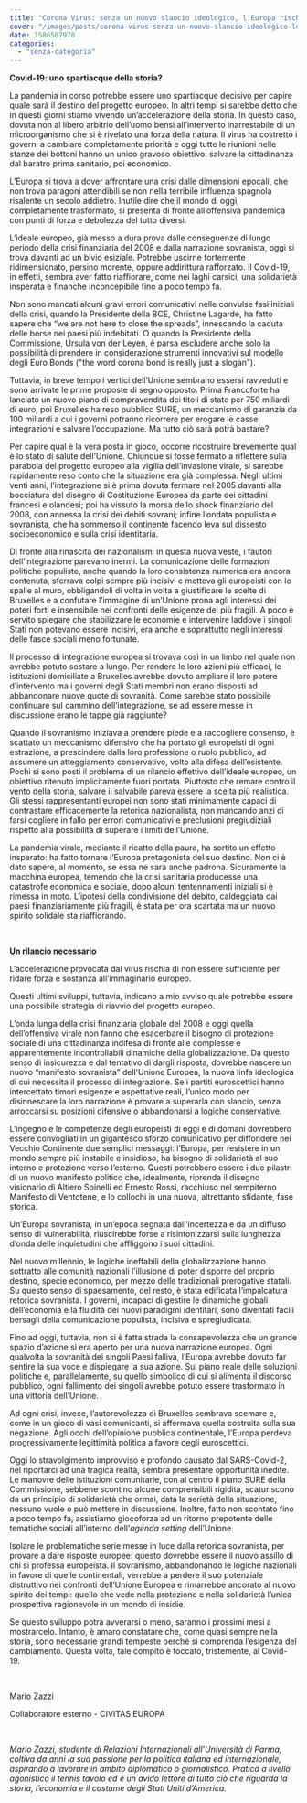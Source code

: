 ```yaml
---
title: "Corona Virus: senza un nuovo slancio ideologico, l’Europa rischia di non farcela"
cover: "/images/posts/corona-virus-senza-un-nuovo-slancio-ideologico-leuropa-rischia-di-non-farcela.jpg"
date: 1586507978
categories: 
  - "senza-categoria"
---
```


**Covid-19: uno spartiacque della storia?**

La pandemia in corso potrebbe essere uno spartiacque decisivo per capire quale sarà il destino del progetto europeo. In altri tempi si sarebbe detto che in questi giorni stiamo vivendo un’accelerazione della storia. In questo caso, dovuta non al libero arbitrio dell’uomo bensì all’intervento inarrestabile di un microorganismo che si è rivelato una forza della natura. Il virus ha costretto i governi a cambiare completamente priorità e oggi tutte le riunioni nelle stanze dei bottoni hanno un unico gravoso obiettivo: salvare la cittadinanza dal baratro prima sanitario, poi economico.

L’Europa si trova a dover affrontare una crisi dalle dimensioni epocali, che non trova paragoni attendibili se non nella terribile influenza spagnola risalente un secolo addietro. Inutile dire che il mondo di oggi, completamente trasformato, si presenta di fronte all’offensiva pandemica con punti di forza e debolezza del tutto diversi.

L’ideale europeo, già messo a dura prova dalle conseguenze di lungo periodo della crisi finanziaria del 2008 e dalla narrazione sovranista, oggi si trova davanti ad un bivio esiziale. Potrebbe uscirne fortemente ridimensionato, persino morente, oppure addirittura rafforzato. Il Covid-19, in effetti, sembra aver fatto riaffiorare, come nei laghi carsici, una solidarietà insperata e finanche inconcepibile fino a poco tempo fa.

Non sono mancati alcuni gravi errori comunicativi nelle convulse fasi iniziali della crisi, quando la Presidente della BCE, Christine Lagarde, ha fatto sapere che “we are not here to close the spreads”, innescando la caduta delle borse nei paesi più indebitati. O quando la Presidente della Commissione, Ursula von der Leyen, è parsa escludere anche solo la possibilità di prendere in considerazione strumenti innovativi sul modello degli Euro Bonds ("the word corona bond is really just a slogan").

Tuttavia, in breve tempo i vertici dell’Unione sembrano essersi ravveduti e sono arrivate le prime proposte di segno opposto. Prima Francoforte ha lanciato un nuovo piano di compravendita dei titoli di stato per 750 miliardi di euro, poi Bruxelles ha reso pubblico SURE, un meccanismo di garanzia da 100 miliardi a cui i governi potranno ricorrere per erogare le casse integrazioni e salvare l’occupazione. Ma tutto ciò sarà potrà bastare?

Per capire qual è la vera posta in gioco, occorre ricostruire brevemente qual è lo stato di salute dell’Unione. Chiunque si fosse fermato a riflettere sulla parabola del progetto europeo alla vigilia dell’invasione virale, si sarebbe rapidamente reso conto che la situazione era già complessa. Negli ultimi venti anni, l’integrazione si è prima dovuta fermare nel 2005 davanti alla bocciatura del disegno di Costituzione Europea da parte dei cittadini francesi e olandesi; poi ha vissuto la morsa dello shock finanziario del 2008, con annessa la crisi dei debiti sovrani; infine l’ondata populista e sovranista, che ha sommerso il continente facendo leva sul dissesto socioeconomico e sulla crisi identitaria.

Di fronte alla rinascita dei nazionalismi in questa nuova veste, i fautori dell’integrazione parevano inermi. La comunicazione delle formazioni politiche populiste, anche quando la loro consistenza numerica era ancora contenuta, sferrava colpi sempre più incisivi e metteva gli europeisti con le spalle al muro, obbligandoli di volta in volta a giustificare le scelte di Bruxelles e a confutare l’immagine di un’Unione prona agli interessi dei poteri forti e insensibile nei confronti delle esigenze dei più fragili. A poco è servito spiegare che stabilizzare le economie e intervenire laddove i singoli Stati non potevano essere incisivi, era anche e soprattutto negli interessi delle fasce sociali meno fortunate.

Il processo di integrazione europea si trovava così in un limbo nel quale non avrebbe potuto sostare a lungo. Per rendere le loro azioni più efficaci, le istituzioni domiciliate a Bruxelles avrebbe dovuto ampliare il loro potere d’intervento ma i governi degli Stati membri non erano disposti ad abbandonare nuove quote di sovranità. Come sarebbe stato possibile continuare sul cammino dell’integrazione, se ad essere messe in discussione erano le tappe già raggiunte?

Quando il sovranismo iniziava a prendere piede e a raccogliere consenso, è scattato un meccanismo difensivo che ha portato gli europeisti di ogni estrazione, a prescindere dalla loro professione o ruolo pubblico, ad assumere un atteggiamento conservativo, volto alla difesa dell’esistente. Pochi si sono posti il problema di un rilancio effettivo dell’ideale europeo, un obiettivo ritenuto implicitamente fuori portata. Piuttosto che remare contro il vento della storia, salvare il salvabile pareva essere la scelta più realistica. Gli stessi rappresentanti europei non sono stati minimamente capaci di contrastare efficacemente la retorica nazionalista, non mancando anzi di farsi cogliere in fallo per errori comunicativi e preclusioni pregiudiziali rispetto alla possibilità di superare i limiti dell’Unione.

La pandemia virale, mediante il ricatto della paura, ha sortito un effetto insperato: ha fatto tornare l’Europa protagonista del suo destino. Non ci è dato sapere, al momento, se essa ne sarà anche padrona. Sicuramente la macchina europea, temendo che la crisi sanitaria producesse una catastrofe economica e sociale, dopo alcuni tentennamenti iniziali si è rimessa in moto. L’ipotesi della condivisione del debito, caldeggiata dai paesi finanziariamente più fragili, è stata per ora scartata ma un nuovo spirito solidale sta riaffiorando.

 

**Un rilancio necessario**

L’accelerazione provocata dal virus rischia di non essere sufficiente per ridare forza e sostanza all’immaginario europeo.

Questi ultimi sviluppi, tuttavia, indicano a mio avviso quale potrebbe essere una possibile strategia di riavvio del progetto europeo.

L’onda lunga della crisi finanziaria globale del 2008 e oggi quella dell’offensiva virale non fanno che esacerbare il bisogno di protezione sociale di una cittadinanza indifesa di fronte alle complesse e apparentemente incontrollabili dinamiche della globalizzazione. Da questo senso di insicurezza e dal tentativo di dargli risposta, dovrebbe nascere un nuovo “manifesto sovranista” dell’Unione Europea, la nuova linfa ideologica di cui necessita il processo di integrazione. Se i partiti euroscettici hanno intercettato timori esigenze e aspettative reali, l’unico modo per disinnescare la loro narrazione è provare a superarla con slancio, senza arroccarsi su posizioni difensive o abbandonarsi a logiche conservative.

L’ingegno e le competenze degli europeisti di oggi e di domani dovrebbero essere convogliati in un gigantesco sforzo comunicativo per diffondere nel Vecchio Continente due semplici messaggi: l’Europa, per resistere in un mondo sempre più instabile e insidioso, ha bisogno di solidarietà al suo interno e protezione verso l’esterno. Questi potrebbero essere i due pilastri di un nuovo manifesto politico che, idealmente, riprenda il disegno visionario di Altiero Spinelli ed Ernesto Rossi, racchiuso nel sempiterno Manifesto di Ventotene, e lo collochi in una nuova, altrettanto sfidante, fase storica.

Un’Europa sovranista, in un’epoca segnata dall’incertezza e da un diffuso senso di vulnerabilità, riuscirebbe forse a risintonizzarsi sulla lunghezza d’onda delle inquietudini che affliggono i suoi cittadini.

Nel nuovo millennio, le logiche ineffabili della globalizzazione hanno sottratto alle comunità nazionali l’illusione di poter disporre del proprio destino, specie economico, per mezzo delle tradizionali prerogative statali. Su questo senso di spaesamento, del resto, è stata edificata l’impalcatura retorica sovranista. I governi, incapaci di gestire le dinamiche globali dell’economia e la fluidità dei nuovi paradigmi identitari, sono diventati facili bersagli della comunicazione populista, incisiva e spregiudicata.

Fino ad oggi, tuttavia, non si è fatta strada la consapevolezza che un grande spazio d’azione si era aperto per una nuova narrazione europea. Ogni qualvolta la sovranità dei singoli Paesi falliva, l’Europa avrebbe dovuto far sentire la sua voce e dispiegare la sua azione. Sul piano reale delle soluzioni politiche e, parallelamente, su quello simbolico di cui si alimenta il discorso pubblico, ogni fallimento dei singoli avrebbe potuto essere trasformato in una vittoria dell’Unione.

Ad ogni crisi, invece, l’autorevolezza di Bruxelles sembrava scemare e, come in un gioco di vasi comunicanti, si affermava quella costruita sulla sua negazione. Agli occhi dell’opinione pubblica continentale, l’Europa perdeva progressivamente legittimità politica a favore degli euroscettici.

Oggi lo stravolgimento improvviso e profondo causato dal SARS-Covid-2, nel riportarci ad una tragica realtà, sembra presentare opportunità inedite. Le manovre delle istituzioni comunitarie, con al centro il piano SURE della Commissione, sebbene scontino alcune comprensibili rigidità, scaturiscono da un principio di solidarietà che ormai, data la serietà della situazione, nessuno vuole o può mettere in discussione. Inoltre, fatto non scontato fino a poco tempo fa, assistiamo giocoforza ad un ritorno prepotente delle tematiche sociali all’interno dell’_agenda setting_ dell’Unione.

Isolare le problematiche serie messe in luce dalla retorica sovranista, per provare a dare risposte europee: questo dovrebbe essere il nuovo assillo di chi si professa europeista. Il sovranismo, abbandonando le logiche nazionali in favore di quelle continentali, verrebbe a perdere il suo potenziale distruttivo nei confronti dell’Unione Europea e rimarrebbe ancorato al nuovo spirito dei tempi: quello che vede nella protezione e nella solidarietà l’unica prospettiva ragionevole in un mondo di insidie.

Se questo sviluppo potrà avverarsi o meno, saranno i prossimi mesi a mostrarcelo. Intanto, è amaro constatare che, come quasi sempre nella storia, sono necessarie grandi tempeste perché si comprenda l’esigenza del cambiamento. Questa volta, tale compito è toccato, tristemente, al Covid-19.

 

Mario Zazzi

Collaboratore esterno - CIVITAS EUROPA

 

_Mario Zazzi, studente di Relazioni Internazionali all’Università di Parma, coltiva da anni la sua passione per la politica italiana ed internazionale, aspirando a lavorare in ambito diplomatico o giornalistico. Pratica a livello agonistico il tennis tavolo ed è un avido lettore di tutto ciò che riguarda la storia, l’economia e il costume degli Stati Uniti d’America._
